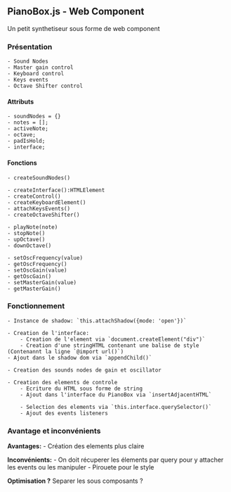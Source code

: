 ## PianoBox.js - Web Component
Un petit synthetiseur sous forme de web component

### Présentation
    - Sound Nodes
    - Master gain control
    - Keyboard control
    - Keys events
    - Octave Shifter control
    
#### Attributs
    - soundNodes = {}
    - notes = [];
    - activeNote;
    - octave;
    - padIsHold;
    - interface;

#### Fonctions
    - createSoundNodes()

    - createInterface():HTMLElement
    - createControl()
    - createKeyboardElement()
    - attachKeysEvents()
    - createOctaveShifter()

    - playNote(note)
    - stopNote()
    - upOctave()
    - downOctave()

    - setOscFrequency(value)
    - getOscFrequency()
    - setOscGain(value)
    - getOscGain()
    - setMasterGain(value)
    - getMasterGain()

### Fonctionnement
    - Instance de shadow: `this.attachShadow({mode: 'open'})`

    - Creation de l'interface: 
        - Creation de l'element via `document.createElement("div")`
        - Creation d'une stringHTML contenant une balise de style (Contenannt la ligne `@import url()`) 
    - Ajout dans le shadow dom via `appendChild()`
    
    - Creation des sounds nodes de gain et oscillator

    - Creation des elements de controle
        - Ecriture du HTML sous forme de string
        - Ajout dans l'interface du PianoBox via `insertAdjacentHTML`

        - Selection des elements via `this.interface.querySelector()`
        - Ajout des events listeners

### Avantage et inconvénients
**Avantages:**
    - Création des elements plus claire

**Inconvénients:**
    - On doit récuperer les élements par query pour y attacher les events ou les manipuler
    - Pirouete pour le style

**Optimisation ?**
Separer les sous composants ?
